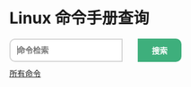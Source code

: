 # Linux 命令手册查询


<div class="search">
    <ul class="search-list" id="result" style="display: none;"><li>请尝试输入一些字符，进行搜索！</li></ul>
    <input type="text" class="query" id="query" autocomplete="off" autofocus="autofocus" placeholder="命令检索">
    <div class="enter-input">
        <button id="search_btn">搜索</button>
    </div>
</div>

<div id="type-list">
<a href="index.html">所有命令</a>
</div>

<div id='linux-commands'>
<ul id='linux-commands-list'>
<!-- <li><a style="color: black;" href="?type=DirectoryManagement">[目录管理]</a> <a href="pwd.html"><span>pwd</span> - 显示目录内容列表</a></li> -->
</ul>
<div id="no-result">查无结果</div>
</div>

<style>
#linux-commands-list li a span{
    color:red;
}
.search {
    max-width: 400px;
    height:38px;
}
.search {
    min-height: 20px;
    position: relative;
    display: table;
    border-collapse: separate;
}
.search .query {
    resize: none;
    position: relative;
    z-index: 2;
    width: 90%;
    height: 100%;
    padding: 6px 12px;
    font-size: 14px;
    font-weight: bold;
    line-height: 1.42857143;
    color: #555;
    background-color: #fff;
    background-image: none;
    border: 2px solid #d5d5d5;
    border-radius: 10px 0 0 10px;
    -webkit-appearance: none;
    outline:none;
}
.search .query, .search .enter-input {
    display: table-cell;
    transition: border-color ease-in-out .15s,box-shadow ease-in-out .15s;
}
.search .enter-input {
    white-space: nowrap;
    vertical-align: middle;
}
.search .enter-input button {
    height: 100%;
    margin: 0;
    margin-left:5px;
    position: relative;
    z-index: 5;
    display: inline-block;
    padding: 9px 23px;
    font-size: 14px;
    font-weight: bold;
    text-align: center;
    text-rendering: auto;
    white-space: nowrap;
    vertical-align: middle;
    touch-action: manipulation;
    cursor: pointer;
    user-select: none;
    background-image: none;
    background-color: #3eaf7c;
    border: 2px solid transparent;
    border-collapse: separate;
    border-radius: 0 10px 10px 0;
    border-color: #3eaf7c;
    color: #fff;
    outline:none;
}
#linux-commands #no-result{
    display:none
}
#type-list{
    margin:10px 0
}
</style>

<!-- <script type="text/javascript" src="../../.vuepress/public/js/linux-commands.js"></script> -->
<script>
var CommandTypes = {
    FileSystem: '文件系统',
    DirectoryManagement: '目录管理',
    Permissions:'权限管理'
};
function getCommands() {
    return [{
        command: 'ls',
        desc: '显示目录内容列表',
        tags: ['FileSystem']
    }, {
        command: 'pwd',
        desc: '显示目录内容列表',
        tags: ['DirectoryManagement']
    },{
        command: 'chmod',
        desc: '用来变更文件或目录的权限',
        tags: ['Permissions','FileSystem','DirectoryManagement']
    },{
        command: 'cp',
        desc: '复制文件',
        tags: ['FileSystem']
    },{
        command: 'cat',
        desc: '连接多个文件并打印到标准输出',
        tags: ['FileSystem']
    },{
        command: 'rm',
        desc: '删除文件和目录',
        tags: ['FileSystem']
    },{
        command: 'tmpwatch',
        desc: '删除最近一段时间没有访问的文件',
        tags: ['FileSystem']
    }];
}

function getCommandsBySord(parentDir, cmdType, keyword) {
    var LinuxCommands = getCommands();
    var commands = {};
    for (let i = 0; i < LinuxCommands.length; i++) {
        const linuxCommand = LinuxCommands[i];
        var parent = '';
        if (parentDir) {
            parent = parentDir;
            if (!parent.endsWith('/')) parent += '/';
        }

        if (!cmdType && !keyword) {
            linuxCommand.command = parent + linuxCommand.command;
            if (!Object.hasOwnProperty.call(commands, linuxCommand.command)) {
                commands[linuxCommand.command] = linuxCommand;
            }
        } else {
            var isRight = false;
            if (cmdType && !keyword) {
                if (linuxCommand.tags.indexOf(cmdType)>-1) {
                    isRight = true;
                }
            } else if (!cmdType && keyword) {
                if (linuxCommand.command.indexOf(keyword) > -1 || linuxCommand.desc.indexOf(keyword) > -1) {
                    isRight = true;
                }
            } else if (linuxCommand.tags.indexOf(cmdType)>-1 && (linuxCommand.command.indexOf(keyword) > -1 || linuxCommand.desc.indexOf(keyword) > -1)) {
                isRight = true;
            }

            if (isRight) {
                linuxCommand.command = parent + linuxCommand.command;
                if (!Object.hasOwnProperty.call(commands, linuxCommand.command)) {
                    commands[linuxCommand.command] = linuxCommand;
                }
            }
        }
    }

    console.log(commands);
    return commands;
}

function addTypeList(div) {
    var html = '<a href="index.html">所有命令</a>';
    for (const key in CommandTypes) {
        if (Object.hasOwnProperty.call(CommandTypes, key)) {
            const typeName = CommandTypes[key];

            html += ' | <a href="index.html?type=' + key + '">' + typeName + '</a>'

        }
    }

    div.innerHTML = html
}

function addLi(uldiv, type, command, desc, keyword) {
    var li_1 = window.document.createElement("li");

    var commandText = command;

    if (keyword) {
        keyword = keyword.replace(/^\s+|\s+$/g, '');
        if (keyword && keyword.length > 0) {
            var index1 = commandText.indexOf(keyword);
            var index2 = desc.indexOf(keyword);
            if (index1 > -1) {
                commandText = identifyTheKeyword(commandText, keyword);
            }
            if (index2 > -1) {
                desc = identifyTheKeyword(desc, keyword);
            }
        }
    }

    li_1.innerHTML = '<li><a style="color: black;" href="?type=' + type + '">[' + CommandTypes[type] + ']</a> <a href="' + command + '.html">' + commandText + ' - ' + desc + '</a></li>';
    uldiv.appendChild(li_1);
}

function identifyTheKeyword(text, keyword) {
    var oReg = new RegExp(keyword, "g");

    return text.replace(oReg, '<span>' + keyword + '</span>');
}

function GetQueryString(name) {
    var reg = new RegExp("(^|&)" + name + "=([^&]*)(&|$)");
    var r = window.location.search.substr(1).match(reg); //search,查询？后面的参数，并匹配正则
    if (r != null) return decodeURI(r[2]);
    return null;
}

/**
 * 关键字+类型查询
 * @param {*} keyword 
 */
function doSearch(keyword) {
    // var searchParamType = GetQueryString('type');

    var searchParamKeyword = keyword;
    if (!searchParamKeyword) {
        searchParamKeyword = GetQueryString('keyword');
    }
    if (searchParamKeyword&&searchParamKeyword.length>0&&searchParamKeyword!='null') {
        
    }else{
        searchParamKeyword='';
    }
    //?type=DirectoryManagement&keyword=chmod
    console.log('查询参数', searchParamKeyword);

    window.location = 'index.html?keyword=' + searchParamKeyword;
}

var divTypeList;
var divLinuxCommands;
var divLinuxCommandsList;
var divLinuxCommandsNoResult;
var inputQuery;
var btnSearch;

var onload = function () {
    console.log('window.onload');
    divTypeList = window.document.getElementById('type-list');
    divLinuxCommands = window.document.getElementById('linux-commands');
    divLinuxCommandsList = window.document.getElementById('linux-commands-list');
    divLinuxCommandsNoResult = window.document.getElementById('no-result');
    inputQuery = window.document.getElementById('query');
    btnSearch = window.document.getElementById('search_btn');

    btnSearch.onclick = function () {
        doSearch(inputQuery.value);
    }

    var searchParamType = GetQueryString('type');

    var searchParamKeyword = GetQueryString('keyword');

    //?type=DirectoryManagement&keyword=chmod
    console.log('查询参数', searchParamType, searchParamKeyword);

    addTypeList(divTypeList);

    if (searchParamKeyword&&searchParamKeyword.length>0&&searchParamKeyword!='null') {
        inputQuery.value = searchParamKeyword;
    }else{
        searchParamKeyword='';
    }

    var commands = getCommandsBySord('', searchParamType, searchParamKeyword);

    if (commands && JSON.stringify(commands) != "{}") {
        divLinuxCommandsNoResult.style.display = 'none';
        for (const key in commands) {
            if (Object.hasOwnProperty.call(commands, key)) {
                const command = commands[key];
                addLi(divLinuxCommandsList, command.tags[0], command.command, command.desc, searchParamKeyword);
            }
        }
    } else {
        divLinuxCommandsList.innerHTML = '';
        divLinuxCommandsNoResult.style.display = 'block';
    }


}

// window.onload = onload;
setTimeout(function(){onload()}, 1000);
</script>